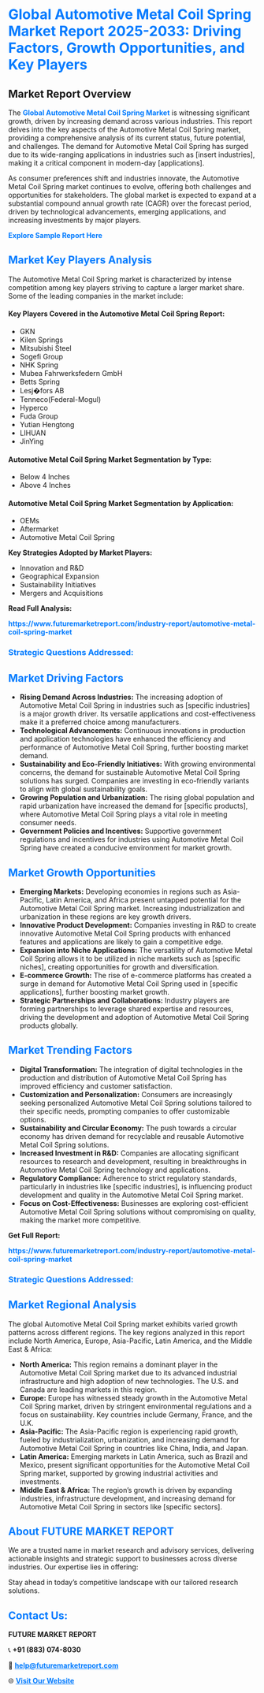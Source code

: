 <h1 style="color: #007BFF;">Global Automotive Metal Coil Spring Market Report 2025-2033: Driving Factors, Growth Opportunities, and Key Players</h1>

<section id="overview">
<h2>Market Report Overview</h2>
<p>The <a href="https://www.futuremarketreport.com/industry-report/automotive-metal-coil-spring-market" style="color: #007BFF; text-decoration: none;"><strong>Global Automotive Metal Coil Spring Market</strong></a> is witnessing significant growth, driven by increasing demand across various industries. This report delves into the key aspects of the Automotive Metal Coil Spring market, providing a comprehensive analysis of its current status, future potential, and challenges. The demand for Automotive Metal Coil Spring has surged due to its wide-ranging applications in industries such as [insert industries], making it a critical component in modern-day [applications].</p>
<p>As consumer preferences shift and industries innovate, the Automotive Metal Coil Spring market continues to evolve, offering both challenges and opportunities for stakeholders. The global market is expected to expand at a substantial compound annual growth rate (CAGR) over the forecast period, driven by technological advancements, emerging applications, and increasing investments by major players.</p>
</section>

<section id="overview">
<p><a href="https://www.futuremarketreport.com/request-sample/reportId=126029" style="color: #007BFF; text-decoration: none;"><strong>Explore Sample Report Here</strong></a></p>
</section>

<section id="key-players">
<h2 style="color: #007BFF;">Market Key Players Analysis</h2>
<p>The Automotive Metal Coil Spring market is characterized by intense competition among key players striving to capture a larger market share. Some of the leading companies in the market include:</p>
<h4>Key Players Covered in the Automotive Metal Coil Spring Report:</h4>
<ul><li>GKN</li><li>Kilen Springs</li><li>Mitsubishi Steel</li><li>Sogefi Group</li><li>NHK Spring</li><li>Mubea Fahrwerksfedern GmbH</li><li>Betts Spring</li><li>Lesj�fors AB</li><li>Tenneco(Federal-Mogul)</li><li>Hyperco</li><li>Fuda Group</li><li>Yutian Hengtong</li><li>LIHUAN</li><li>JinYing</li></ul>
<h4>Automotive Metal Coil Spring Market Segmentation by Type:</h4>
<ul><li>Below 4 Inches</li><li>Above 4 Inches</li></ul>

<h4>Automotive Metal Coil Spring Market Segmentation by Application:</h4>
<ul><li>OEMs</li><li>Aftermarket</li><li>Automotive Metal Coil Spring</li></ul>
<p><strong>Key Strategies Adopted by Market Players:</strong></p>
<ul>
<li>Innovation and R&D</li>
<li>Geographical Expansion</li>
<li>Sustainability Initiatives</li>
<li>Mergers and Acquisitions</li>
</ul>
</section>

<section>
<p><strong>Read Full Analysis: </strong></p><a href="https://www.futuremarketreport.com/industry-report/automotive-metal-coil-spring-market" style="color: #007BFF; text-decoration: none;"><strong>https://www.futuremarketreport.com/industry-report/automotive-metal-coil-spring-market</strong></a>
<h3 style="color: #007BFF;">Strategic Questions Addressed:</h3>
</section>

<section id="driving-factors">
<h2 style="color: #007BFF;">Market Driving Factors</h2>
<ul>
<li><strong>Rising Demand Across Industries:</strong> The increasing adoption of Automotive Metal Coil Spring in industries such as [specific industries] is a major growth driver. Its versatile applications and cost-effectiveness make it a preferred choice among manufacturers.</li>
<li><strong>Technological Advancements:</strong> Continuous innovations in production and application technologies have enhanced the efficiency and performance of Automotive Metal Coil Spring, further boosting market demand.</li>
<li><strong>Sustainability and Eco-Friendly Initiatives:</strong> With growing environmental concerns, the demand for sustainable Automotive Metal Coil Spring solutions has surged. Companies are investing in eco-friendly variants to align with global sustainability goals.</li>
<li><strong>Growing Population and Urbanization:</strong> The rising global population and rapid urbanization have increased the demand for [specific products], where Automotive Metal Coil Spring plays a vital role in meeting consumer needs.</li>
<li><strong>Government Policies and Incentives:</strong> Supportive government regulations and incentives for industries using Automotive Metal Coil Spring have created a conducive environment for market growth.</li>
</ul>
</section>

<section id="growth-opportunities">
<h2 style="color: #007BFF;">Market Growth Opportunities</h2>
<ul>
<li><strong>Emerging Markets:</strong> Developing economies in regions such as Asia-Pacific, Latin America, and Africa present untapped potential for the Automotive Metal Coil Spring market. Increasing industrialization and urbanization in these regions are key growth drivers.</li>
<li><strong>Innovative Product Development:</strong> Companies investing in R&D to create innovative Automotive Metal Coil Spring products with enhanced features and applications are likely to gain a competitive edge.</li>
<li><strong>Expansion into Niche Applications:</strong> The versatility of Automotive Metal Coil Spring allows it to be utilized in niche markets such as [specific niches], creating opportunities for growth and diversification.</li>
<li><strong>E-commerce Growth:</strong> The rise of e-commerce platforms has created a surge in demand for Automotive Metal Coil Spring used in [specific applications], further boosting market growth.</li>
<li><strong>Strategic Partnerships and Collaborations:</strong> Industry players are forming partnerships to leverage shared expertise and resources, driving the development and adoption of Automotive Metal Coil Spring products globally.</li>
</ul>
</section>

<section id="trending-factors">
<h2 style="color: #007BFF;">Market Trending Factors</h2>
<ul>
<li><strong>Digital Transformation:</strong> The integration of digital technologies in the production and distribution of Automotive Metal Coil Spring has improved efficiency and customer satisfaction.</li>
<li><strong>Customization and Personalization:</strong> Consumers are increasingly seeking personalized Automotive Metal Coil Spring solutions tailored to their specific needs, prompting companies to offer customizable options.</li>
<li><strong>Sustainability and Circular Economy:</strong> The push towards a circular economy has driven demand for recyclable and reusable Automotive Metal Coil Spring solutions.</li>
<li><strong>Increased Investment in R&D:</strong> Companies are allocating significant resources to research and development, resulting in breakthroughs in Automotive Metal Coil Spring technology and applications.</li>
<li><strong>Regulatory Compliance:</strong> Adherence to strict regulatory standards, particularly in industries like [specific industries], is influencing product development and quality in the Automotive Metal Coil Spring market.</li>
<li><strong>Focus on Cost-Effectiveness:</strong> Businesses are exploring cost-efficient Automotive Metal Coil Spring solutions without compromising on quality, making the market more competitive.</li>
</ul>
</section>

<section>
<p><strong>Get Full Report: </strong></p><a href="https://www.futuremarketreport.com/industry-report/automotive-metal-coil-spring-market" style="color: #007BFF; text-decoration: none;"><strong>https://www.futuremarketreport.com/industry-report/automotive-metal-coil-spring-market</strong></a>
<h3 style="color: #007BFF;">Strategic Questions Addressed:</h3>
</section>


<section id="regional-analysis">
<h2 style="color: #007BFF;">Market Regional Analysis</h2>
<p>The global Automotive Metal Coil Spring market exhibits varied growth patterns across different regions. The key regions analyzed in this report include North America, Europe, Asia-Pacific, Latin America, and the Middle East & Africa:</p>
<ul>
<li><strong>North America:</strong> This region remains a dominant player in the Automotive Metal Coil Spring market due to its advanced industrial infrastructure and high adoption of new technologies. The U.S. and Canada are leading markets in this region.</li>
<li><strong>Europe:</strong> Europe has witnessed steady growth in the Automotive Metal Coil Spring market, driven by stringent environmental regulations and a focus on sustainability. Key countries include Germany, France, and the U.K.</li>
<li><strong>Asia-Pacific:</strong> The Asia-Pacific region is experiencing rapid growth, fueled by industrialization, urbanization, and increasing demand for Automotive Metal Coil Spring in countries like China, India, and Japan.</li>
<li><strong>Latin America:</strong> Emerging markets in Latin America, such as Brazil and Mexico, present significant opportunities for the Automotive Metal Coil Spring market, supported by growing industrial activities and investments.</li>
<li><strong>Middle East & Africa:</strong> The region’s growth is driven by expanding industries, infrastructure development, and increasing demand for Automotive Metal Coil Spring in sectors like [specific sectors].</li>
</ul>
</section>

<footer>
<h2 style="color: #007BFF;">About FUTURE MARKET REPORT</h2>
<p>We are a trusted name in market research and advisory services, delivering actionable insights and strategic support to businesses across diverse industries. Our expertise lies in offering:</p>

<p>Stay ahead in today’s competitive landscape with our tailored research solutions.</p>

<h2 style="color: #007BFF;">Contact Us:</h2>
<p><strong>FUTURE MARKET REPORT</strong></p>
<p>📞 <strong>+91 (883) 074-8030</strong></p>
<p>📧 <strong><a href="mailto:help@futuremarketreport.com" style="color: #007BFF;">help@futuremarketreport.com</a></strong></p>
<p>🌐 <strong><a href="https://www.futuremarketreport.com/" style="color: #007BFF;">Visit Our Website</a></strong></p>
</footer>